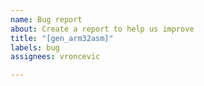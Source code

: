 ```yaml
---
name: Bug report
about: Create a report to help us improve
title: "[gen_arm32asm]"
labels: bug
assignees: vroncevic

---
```



